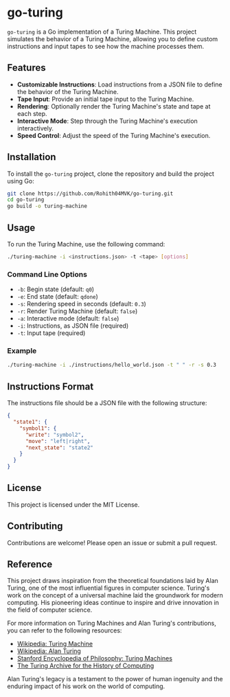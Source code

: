# go-turing

`go-turing` is a Go implementation of a Turing Machine. This project simulates the behavior of a Turing Machine, allowing you to define custom instructions and input tapes to see how the machine processes them.

## Features

- **Customizable Instructions**: Load instructions from a JSON file to define the behavior of the Turing Machine.
- **Tape Input**: Provide an initial tape input to the Turing Machine.
- **Rendering**: Optionally render the Turing Machine's state and tape at each step.
- **Interactive Mode**: Step through the Turing Machine's execution interactively.
- **Speed Control**: Adjust the speed of the Turing Machine's execution.

## Installation

To install the `go-turing` project, clone the repository and build the project using Go:

```sh
git clone https://github.com/Rohith04MVK/go-turing.git
cd go-turing
go build -o turing-machine
```

## Usage

To run the Turing Machine, use the following command:

```sh
./turing-machine -i <instructions.json> -t <tape> [options]
```

### Command Line Options

- `-b`: Begin state (default: `q0`)
- `-e`: End state (default: `qdone`)
- `-s`: Rendering speed in seconds (default: `0.3`)
- `-r`: Render Turing Machine (default: `false`)
- `-a`: Interactive mode (default: `false`)
- `-i`: Instructions, as JSON file (required)
- `-t`: Input tape (required)

### Example

```sh
./turing-machine -i ./instructions/hello_world.json -t " " -r -s 0.3
```

## Instructions Format
The instructions file should be a JSON file with the following structure:

```json
{
  "state1": {
    "symbol1": {
      "write": "symbol2",
      "move": "left|right",
      "next_state": "state2"
    }
  }
}
```

## License

This project is licensed under the MIT License.

## Contributing

Contributions are welcome! Please open an issue or submit a pull request.

## Reference

This project draws inspiration from the theoretical foundations laid by Alan Turing, one of the most influential figures in computer science. Turing's work on the concept of a universal machine laid the groundwork for modern computing. His pioneering ideas continue to inspire and drive innovation in the field of computer science.

For more information on Turing Machines and Alan Turing's contributions, you can refer to the following resources:

- [Wikipedia: Turing Machine](https://en.wikipedia.org/wiki/Turing_machine)
- [Wikipedia: Alan Turing](https://en.wikipedia.org/wiki/Alan_Turing)
- [Stanford Encyclopedia of Philosophy: Turing Machines](https://plato.stanford.edu/entries/turing-machine/)
- [The Turing Archive for the History of Computing](http://www.alanturing.net/)

Alan Turing's legacy is a testament to the power of human ingenuity and the enduring impact of his work on the world of computing.
